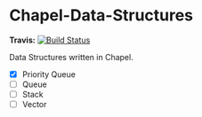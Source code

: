 # Chapel-Data-Structures

**Travis:** [![Build Status](https://travis-ci.com/LouisJenkinsCS/Chapel-Data-Structures.svg?branch=master)](https://travis-ci.com/LouisJenkinsCS/Chapel-Data-Structures)

Data Structures written in Chapel.

- [x] Priority Queue
- [ ] Queue
- [ ] Stack
- [ ] Vector
